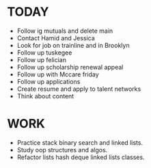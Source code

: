 # TODAY

* Follow ig mutuals and delete main
* Contact Hamid and Jessica
* Look for job on trainline and in Brooklyn
* Follow up tuskegee
* Follow up felician
* Follow up scholarship renewal appeal
* Follow up with Mccare friday
* Follow up applications
* Create resume and apply to talent networks 
* Think about content

# WORK

* Practice stack binary search and linked lists.
* Study oop structures and algos.
* Refactor lists hash deque linked lists classes.
